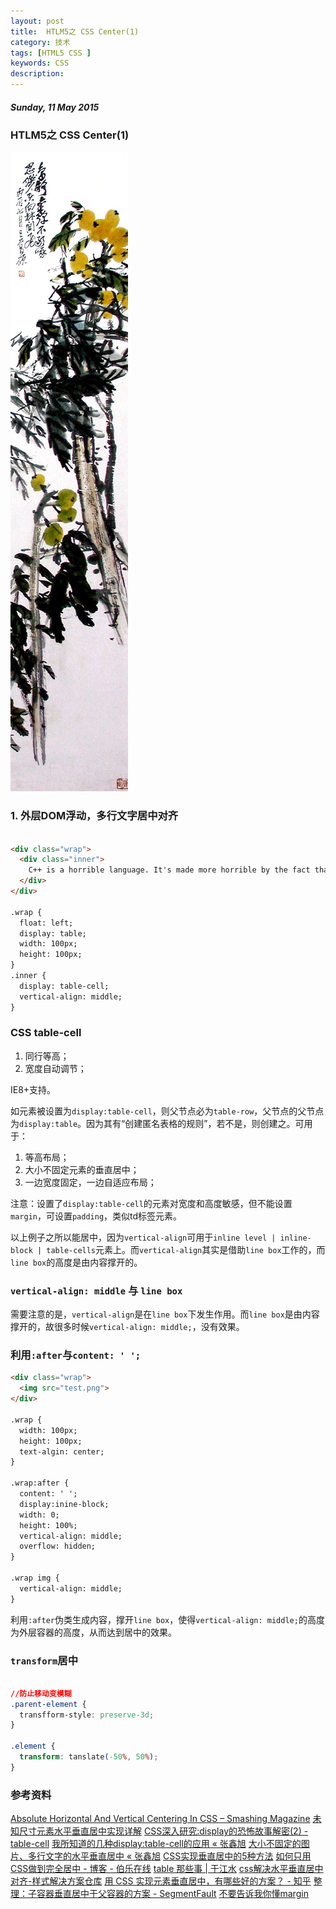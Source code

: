 ```yaml
---
layout: post
title:  HTLM5之 CSS Center(1)
category: 技术
tags: [HTML5 CSS ]
keywords: CSS 
description: 
---
```


##### Sunday, 11 May 2015

### HTLM5之 CSS Center(1)

![吴昌硕](/../../assets/img/tech/2015/wochangshuo_2.jpg)

### 1. 外层DOM浮动，多行文字居中对齐

````html

<div class="wrap">
  <div class="inner">
    C++ is a horrible language. It's made more horrible by the fact that a lot of substandard programmers use it, to the point where it's much much easier to generate total and utter crap with it. Quite frankly, even if the choice of C were to do *nothing* but keep the C++ programmers out, that in itself would be a huge reason to use C.
  </div>
</div>

.wrap {
  float: left;
  display: table;
  width: 100px;
  height: 100px;
}
.inner {
  display: table-cell;
  vertical-align: middle;
}

````

### CSS table-cell

1. 同行等高；
2. 宽度自动调节；

IE8+支持。

如元素被设置为`display:table-cell`，则父节点必为`table-row`，父节点的父节点为`display:table`。因为其有“创建匿名表格的规则”，若不是，则创建之。可用于：
1. 等高布局；
2. 大小不固定元素的垂直居中；
3. 一边宽度固定，一边自适应布局；

注意：设置了`display:table-cell`的元素对宽度和高度敏感，但不能设置`margin`，可设置`padding`，类似td标签元素。

以上例子之所以能居中，因为`vertical-align`可用于`inline level | inline-block | table-cells`元素上。而`vertical-align`其实是借助`line box`工作的，而`line box`的高度是由内容撑开的。

### `vertical-align: middle` 与 `line box`

需要注意的是，`vertical-align`是在`line box`下发生作用。而`line box`是由内容撑开的，故很多时候`vertical-align: middle;`，没有效果。

### 利用`:after`与`content: ' ';`

````html
<div class="wrap">
  <img src="test.png">
</div>

.wrap {
  width: 100px;
  height: 100px;
  text-algin: center;
}

.wrap:after {
  content: ' ';
  display:inine-block;
  width: 0;
  height: 100%;
  vertical-align: middle;
  overflow: hidden;
}

.wrap img {
  vertical-align: middle;
}

````

利用`:after`伪类生成内容，撑开`line box`，使得`vertical-align: middle;`的高度为外层容器的高度，从而达到居中的效果。

### `transform`居中

````css

//防止移动变模糊
.parent-element {
  transfform-style: preserve-3d;
}

.element {
  transform: tanslate(-50%, 50%);
}

````

### 参考资料
[Absolute Horizontal And Vertical Centering In CSS – Smashing Magazine](http://www.smashingmagazine.com/2013/08/09/absolute-horizontal-vertical-centering-css/)
[未知尺寸元素水平垂直居中实现详解](http://demo.doyoe.com/css/alignment/)
[CSS深入研究:display的恐怖故事解密(2) - table-cell](http://www.cnblogs.com/StormSpirit/archive/2012/10/24/2736453.html)
[我所知道的几种display:table-cell的应用 « 张鑫旭](http://www.zhangxinxu.com/wordpress/2010/10/%E6%88%91%E6%89%80%E7%9F%A5%E9%81%93%E7%9A%84%E5%87%A0%E7%A7%8Ddisplaytable-cell%E7%9A%84%E5%BA%94%E7%94%A8/)
[大小不固定的图片、多行文字的水平垂直居中 « 张鑫旭](http://www.zhangxinxu.com/wordpress/2009/08/%E5%A4%A7%E5%B0%8F%E4%B8%8D%E5%9B%BA%E5%AE%9A%E7%9A%84%E5%9B%BE%E7%89%87%E3%80%81%E5%A4%9A%E8%A1%8C%E6%96%87%E5%AD%97%E7%9A%84%E6%B0%B4%E5%B9%B3%E5%9E%82%E7%9B%B4%E5%B1%85%E4%B8%AD/)
[CSS实现垂直居中的5种方法](http://www.qianduan.net/css-to-achieve-the-vertical-center-of-the-five-kinds-of-methods/)
[如何只用CSS做到完全居中 - 博客 - 伯乐在线](http://blog.jobbole.com/46574/)
[table 那些事 | 于江水](http://yujiangshui.com/about-table/)
[css解决水平垂直居中对齐-样式解决方案仓库](http://www.html5jscss.com/middle-center.html)
[用 CSS 实现元素垂直居中，有哪些好的方案？ - 知乎](http://www.zhihu.com/question/20543196)
[整理：子容器垂直居中于父容器的方案 - SegmentFault](http://segmentfault.com/a/1190000000381042)
[不要告诉我你懂margin](http://www.hicss.net/do-not-tell-me-you-understand-margin/)
